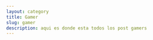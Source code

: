 ```yaml
---
layout: category
title: Gamer
slug: gamer
description: aqui es donde esta todos los post gamers
---
```

